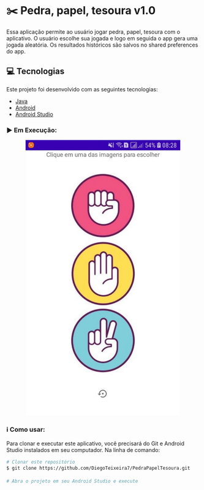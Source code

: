# :scissors: Pedra, papel, tesoura v1.0
Essa aplicação permite ao usuário jogar pedra, papel, tesoura com o aplicativo. O usuário escolhe sua jogada e logo em seguida 
o app gera uma jogada aleatória. Os resultados históricos são salvos no shared preferences do app.

## :computer: Tecnologias

Este projeto foi desenvolvido com as seguintes tecnologias:

-  [Java](https://www.java.com/pt-BR/)
-  [Android](https://developer.android.com/docs)
-  [Android Studio](https://developer.android.com/studio)

### :arrow_forward: Em Execução:

<p align="center">
 <img alt="Demontração Pedra, papel, tesoura" src="jokenpo.gif" width="404px" heigth="720px">
</p>

### :information_source: Como usar:

Para clonar e executar este aplicativo, você precisará do Git e Android Studio instalados em seu computador. Na linha de comando:

```bash
# Clonar este repositório
$ git clone https://github.com/DiegoTeixeira7/PedraPapelTesoura.git

# Abra o projeto em seu Android Studio e execute

```

